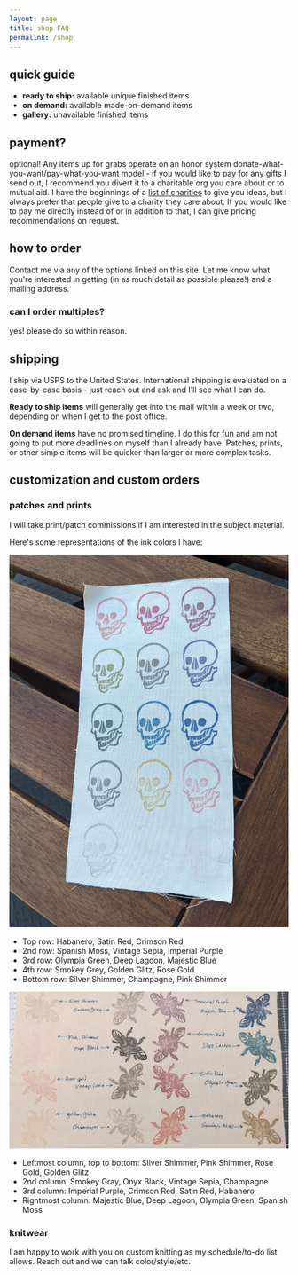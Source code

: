```yaml
---
layout: page
title: shop FAQ
permalink: /shop
---
```


## quick guide

- **ready to ship:** available unique finished items
- **on demand:** available made-on-demand items
- **gallery:** unavailable finished items

## payment?

optional! Any items up for grabs operate on an honor system donate-what-you-want/pay-what-you-want model - if you would like to pay for any gifts I send out, I recommend you divert it to a charitable org you care about or to mutual aid. I have the beginnings of a [list of charities](give) to give you ideas, but I always prefer that people give to a charity they care about. If you would like to pay me directly instead of or in addition to that, I can give pricing recommendations on request.

## how to order

Contact me via any of the options linked on this site. Let me know what you're interested in getting (in as much detail as possible please!) and a mailing address.

### can I order multiples?

yes! please do so within reason.

## shipping

I ship via USPS to the United States. International shipping is evaluated on a case-by-case basis - just reach out and ask and I'll see what I can do.

**Ready to ship items** will generally get into the mail within a week or two, depending on when I get to the post office.

**On demand items** have no promised timeline. I do this for fun and am not going to put more deadlines on myself than I already have. Patches, prints, or other simple items will be quicker than larger or more complex tasks.

## customization and custom orders

### patches and prints

I will take print/patch commissions if I am interested in the subject material.

Here's some representations of the ink colors I have:

![A piece of fabric stamped with skulls in varying colors](assets/img/patch-colors1.jpg)

- Top row: Habanero, Satin Red, Crimson Red
- 2nd row: Spanish Moss, Vintage Sepia, Imperial Purple
- 3rd row: Olympia Green, Deep Lagoon, Majestic Blue
- 4th row: Smokey Grey, Golden Glitz, Rose Gold
- Bottom row: Silver Shimmer, Champagne, Pink Shimmer

![A piece of fabric stamped with scarab beetles in varying colors](assets/img/patch-colors2.jpg)

- Leftmost column, top to bottom: Silver Shimmer, Pink Shimmer, Rose Gold, Golden Glitz
- 2nd column: Smokey Gray, Onyx Black, Vintage Sepia, Champagne 
- 3rd column: Imperial Purple, Crimson Red, Satin Red, Habanero
- Rightmost column: Majestic Blue, Deep Lagoon, Olympia Green, Spanish Moss

### knitwear

I am happy to work with you on custom knitting as my schedule/to-do list allows. Reach out and we can talk color/style/etc.
